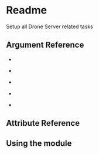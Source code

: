 # Readme

Setup all Drone Server related tasks

## Argument Reference

 * ```
 * ```
 * ```
 * ```
 * ```

## Attribute Reference

## Using the module